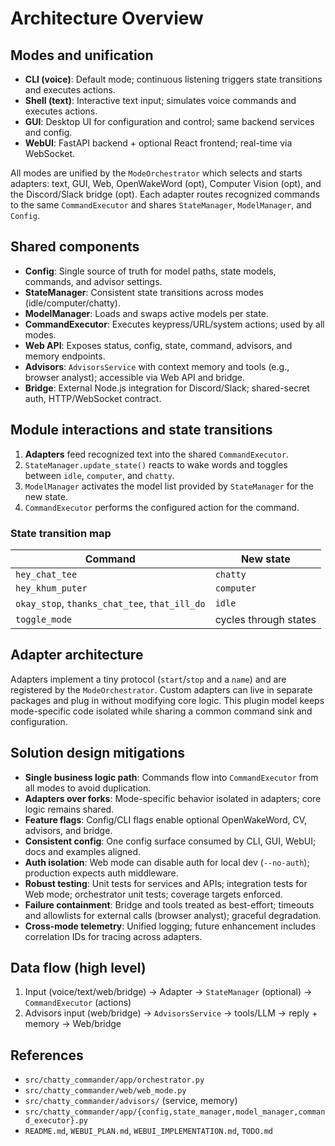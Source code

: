# Architecture Overview

## Modes and unification

- **CLI (voice)**: Default mode; continuous listening triggers state transitions and executes actions.
- **Shell (text)**: Interactive text input; simulates voice commands and executes actions.
- **GUI**: Desktop UI for configuration and control; same backend services and config.
- **WebUI**: FastAPI backend + optional React frontend; real-time via WebSocket.

All modes are unified by the `ModeOrchestrator` which selects and starts adapters: text, GUI, Web, OpenWakeWord (opt), Computer Vision (opt), and the Discord/Slack bridge (opt). Each adapter routes recognized commands to the same `CommandExecutor` and shares `StateManager`, `ModelManager`, and `Config`.

## Shared components

- **Config**: Single source of truth for model paths, state models, commands, and advisor settings.
- **StateManager**: Consistent state transitions across modes (idle/computer/chatty).
- **ModelManager**: Loads and swaps active models per state.
- **CommandExecutor**: Executes keypress/URL/system actions; used by all modes.
- **Web API**: Exposes status, config, state, command, advisors, and memory endpoints.
- **Advisors**: `AdvisorsService` with context memory and tools (e.g., browser analyst); accessible via Web API and bridge.
- **Bridge**: External Node.js integration for Discord/Slack; shared-secret auth, HTTP/WebSocket contract.

## Module interactions and state transitions

1. **Adapters** feed recognized text into the shared `CommandExecutor`.
2. `StateManager.update_state()` reacts to wake words and toggles between `idle`, `computer`, and `chatty`.
3. `ModelManager` activates the model list provided by `StateManager` for the new state.
4. `CommandExecutor` performs the configured action for the command.

### State transition map

| Command                                       | New state             |
| --------------------------------------------- | --------------------- |
| `hey_chat_tee`                                | `chatty`              |
| `hey_khum_puter`                              | `computer`            |
| `okay_stop`, `thanks_chat_tee`, `that_ill_do` | `idle`                |
| `toggle_mode`                                 | cycles through states |

## Adapter architecture

Adapters implement a tiny protocol (`start`/`stop` and a `name`) and are registered by the `ModeOrchestrator`. Custom adapters can live in separate packages and plug in without modifying core logic. This plugin model keeps mode-specific code isolated while sharing a common command sink and configuration.

## Solution design mitigations

- **Single business logic path**: Commands flow into `CommandExecutor` from all modes to avoid duplication.
- **Adapters over forks**: Mode-specific behavior isolated in adapters; core logic remains shared.
- **Feature flags**: Config/CLI flags enable optional OpenWakeWord, CV, advisors, and bridge.
- **Consistent config**: One config surface consumed by CLI, GUI, WebUI; docs and examples aligned.
- **Auth isolation**: Web mode can disable auth for local dev (`--no-auth`); production expects auth middleware.
- **Robust testing**: Unit tests for services and APIs; integration tests for Web mode; orchestrator unit tests; coverage targets enforced.
- **Failure containment**: Bridge and tools treated as best-effort; timeouts and allowlists for external calls (browser analyst); graceful degradation.
- **Cross-mode telemetry**: Unified logging; future enhancement includes correlation IDs for tracing across adapters.

## Data flow (high level)

1. Input (voice/text/web/bridge) → Adapter → `StateManager` (optional) → `CommandExecutor` (actions)
2. Advisors input (web/bridge) → `AdvisorsService` → tools/LLM → reply + memory → Web/bridge

## References

- `src/chatty_commander/app/orchestrator.py`
- `src/chatty_commander/web/web_mode.py`
- `src/chatty_commander/advisors/` (service, memory)
- `src/chatty_commander/app/{config,state_manager,model_manager,command_executor}.py`
- `README.md`, `WEBUI_PLAN.md`, `WEBUI_IMPLEMENTATION.md`, `TODO.md`
